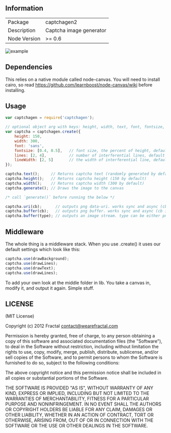 ## Information

<table>
<tr> 
<td>Package</td><td>captchagen2</td>
</tr>
<tr>
<td>Description</td>
<td>Captcha image generator</td>
</tr>
<tr>
<td>Node Version</td>
<td>>= 0.6</td>
</tr>
</table>

![example](https://i.cloudup.com/j5gB0Piif2-3000x3000.png)

## Dependencies

This relies on a native module called node-canvas. You will need to install cairo, so read https://github.com/learnboost/node-canvas/wiki before installing.

## Usage

```javascript
var captchagen = require('captchagen');

// optional object arg with keys: height, width, text, font, fontsize, lines
var captcha = captchagen.create({
	height: 150,
	width: 300,
	font: 'sans',
	fontsize: [0.4, 0.5],	// font size, the percent of height, default is random between [0.4, 0.5)
	lines: [2, 4],			// number of interferential lines, default is random between [2, 4)
	lineWidth: [2, 5]		// the width of interferential line, default is random between [2, 5)
});

captcha.text();     // Returns captcha text (randomly generated by default)
captcha.height();   // Returns captcha height (150 by default)
captcha.width();    // Returns captcha width (300 by default)
captcha.generate(); // Draws the image to the canvas

/* call `generate()` before running the below */

captcha.uri(cb);      // outputs png data-uri. works sync and async (cb is optional)
captcha.buffer(cb);   // outputs png buffer. works sync and async (cb is optional)
captcha.buffer(type); // outputs an image stream. type can be either png or jpeg (png is the default)
```

## Middleware

The whole thing is a middleware stack. When you use .create() it uses our default settings which look like this:

```javascript
captcha.use(drawBackground);
captcha.use(drawLines);
captcha.use(drawText);
captcha.use(drawLines);
```

To add your own look at the middle folder in lib. You take a canvas in, modify it, and output it again. Simple stuff.


## LICENSE

(MIT License)

Copyright (c) 2012 Fractal <contact@wearefractal.com>

Permission is hereby granted, free of charge, to any person obtaining
a copy of this software and associated documentation files (the
"Software"), to deal in the Software without restriction, including
without limitation the rights to use, copy, modify, merge, publish,
distribute, sublicense, and/or sell copies of the Software, and to
permit persons to whom the Software is furnished to do so, subject to
the following conditions:

The above copyright notice and this permission notice shall be
included in all copies or substantial portions of the Software.

THE SOFTWARE IS PROVIDED "AS IS", WITHOUT WARRANTY OF ANY KIND,
EXPRESS OR IMPLIED, INCLUDING BUT NOT LIMITED TO THE WARRANTIES OF
MERCHANTABILITY, FITNESS FOR A PARTICULAR PURPOSE AND
NONINFRINGEMENT. IN NO EVENT SHALL THE AUTHORS OR COPYRIGHT HOLDERS BE
LIABLE FOR ANY CLAIM, DAMAGES OR OTHER LIABILITY, WHETHER IN AN ACTION
OF CONTRACT, TORT OR OTHERWISE, ARISING FROM, OUT OF OR IN CONNECTION
WITH THE SOFTWARE OR THE USE OR OTHER DEALINGS IN THE SOFTWARE.

